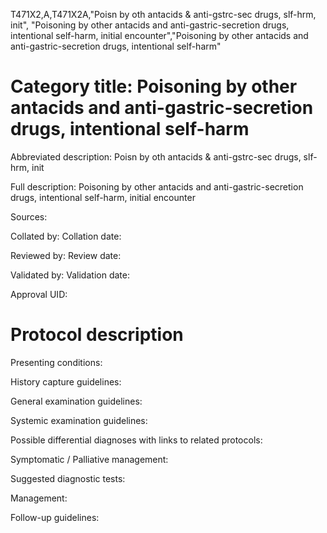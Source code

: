 T471X2,A,T471X2A,"Poisn by oth antacids & anti-gstrc-sec drugs, slf-hrm, init", "Poisoning by other antacids and anti-gastric-secretion drugs, intentional self-harm, initial encounter","Poisoning by other antacids and anti-gastric-secretion drugs, intentional self-harm"
# Category title: Poisoning by other antacids and anti-gastric-secretion drugs, intentional self-harm

Abbreviated description: Poisn by oth antacids & anti-gstrc-sec drugs, slf-hrm, init

Full description: Poisoning by other antacids and anti-gastric-secretion drugs, intentional self-harm, initial encounter

Sources:

Collated by:
Collation date:

Reviewed by:
Review date:

Validated by:
Validation date:

Approval UID:

# Protocol description

Presenting conditions:

History capture guidelines:

General examination guidelines:

Systemic examination guidelines:

Possible differential diagnoses with links to related protocols:

Symptomatic / Palliative management:

Suggested diagnostic tests:

Management:

Follow-up guidelines:
